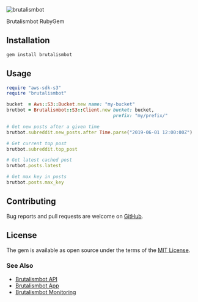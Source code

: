 <img alt="brutalismbot" src="https://brutalismbot.com/banner.png"/>

Brutalismbot RubyGem

## Installation

```ruby
gem install brutalismbot
```

## Usage

```ruby
require "aws-sdk-s3"
require "brutalismbot"

bucket  = Aws::S3::Bucket.new name: "my-bucket"
brutbot = Brutalismbot::S3::Client.new bucket: bucket,
                                       prefix: "my/prefix/"

# Get new posts after a given time
brutbot.subreddit.new_posts.after Time.parse("2019-06-01 12:00:00Z")

# Get current top post
brutbot.subreddit.top_post

# Get latest cached post
brutbot.posts.latest

# Get max key in posts
brutbot.posts.max_key
```

## Contributing

Bug reports and pull requests are welcome on [GitHub](https://github.com/brutalismbot/gem).

## License

The gem is available as open source under the terms of the [MIT License](https://opensource.org/licenses/MIT).

### See Also

- [Brutalismbot API](https://github.com/brutalismbot/api)
- [Brutalismbot App](https://github.com/brutalismbot/brutalismbot)
- [Brutalismbot Monitoring](https://github.com/brutalismbot/monitoring)
